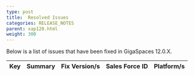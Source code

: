 ```yaml
---
type: post
title:  Resolved Issues
categories: RELEASE_NOTES
parent: xap120.html
weight: 300
---
```



Below is a list of issues that have been fixed in GigaSpaces 12.0.X.




| Key | Summary | Fix Version/s | Sales Force ID | Platform/s |
|:---------|:--------|:----------------|:---------------|:------------------|
 